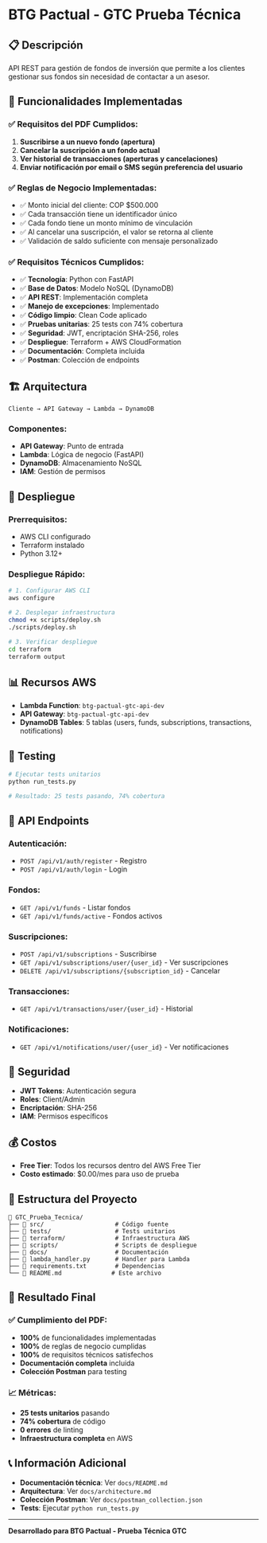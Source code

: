 # BTG Pactual - GTC Prueba Técnica

## 📋 Descripción

API REST para gestión de fondos de inversión que permite a los clientes gestionar sus fondos sin necesidad de contactar a un asesor.

## 🎯 Funcionalidades Implementadas

### ✅ **Requisitos del PDF Cumplidos:**

1. **Suscribirse a un nuevo fondo (apertura)**
2. **Cancelar la suscripción a un fondo actual**
3. **Ver historial de transacciones (aperturas y cancelaciones)**
4. **Enviar notificación por email o SMS según preferencia del usuario**

### ✅ **Reglas de Negocio Implementadas:**

- ✅ Monto inicial del cliente: COP $500.000
- ✅ Cada transacción tiene un identificador único
- ✅ Cada fondo tiene un monto mínimo de vinculación
- ✅ Al cancelar una suscripción, el valor se retorna al cliente
- ✅ Validación de saldo suficiente con mensaje personalizado

### ✅ **Requisitos Técnicos Cumplidos:**

- ✅ **Tecnología**: Python con FastAPI
- ✅ **Base de Datos**: Modelo NoSQL (DynamoDB)
- ✅ **API REST**: Implementación completa
- ✅ **Manejo de excepciones**: Implementado
- ✅ **Código limpio**: Clean Code aplicado
- ✅ **Pruebas unitarias**: 25 tests con 74% cobertura
- ✅ **Seguridad**: JWT, encriptación SHA-256, roles
- ✅ **Despliegue**: Terraform + AWS CloudFormation
- ✅ **Documentación**: Completa incluida
- ✅ **Postman**: Colección de endpoints

## 🏗️ Arquitectura

```
Cliente → API Gateway → Lambda → DynamoDB
```

### **Componentes:**
- **API Gateway**: Punto de entrada
- **Lambda**: Lógica de negocio (FastAPI)
- **DynamoDB**: Almacenamiento NoSQL
- **IAM**: Gestión de permisos

## 🚀 Despliegue

### **Prerrequisitos:**
- AWS CLI configurado
- Terraform instalado
- Python 3.12+

### **Despliegue Rápido:**
```bash
# 1. Configurar AWS CLI
aws configure

# 2. Desplegar infraestructura
chmod +x scripts/deploy.sh
./scripts/deploy.sh

# 3. Verificar despliegue
cd terraform
terraform output
```

## 📊 Recursos AWS

- **Lambda Function**: `btg-pactual-gtc-api-dev`
- **API Gateway**: `btg-pactual-gtc-api-dev`
- **DynamoDB Tables**: 5 tablas (users, funds, subscriptions, transactions, notifications)

## 🧪 Testing

```bash
# Ejecutar tests unitarios
python run_tests.py

# Resultado: 25 tests pasando, 74% cobertura
```

## 📝 API Endpoints

### **Autenticación:**
- `POST /api/v1/auth/register` - Registro
- `POST /api/v1/auth/login` - Login

### **Fondos:**
- `GET /api/v1/funds` - Listar fondos
- `GET /api/v1/funds/active` - Fondos activos

### **Suscripciones:**
- `POST /api/v1/subscriptions` - Suscribirse
- `GET /api/v1/subscriptions/user/{user_id}` - Ver suscripciones
- `DELETE /api/v1/subscriptions/{subscription_id}` - Cancelar

### **Transacciones:**
- `GET /api/v1/transactions/user/{user_id}` - Historial

### **Notificaciones:**
- `GET /api/v1/notifications/user/{user_id}` - Ver notificaciones

## 🔐 Seguridad

- **JWT Tokens**: Autenticación segura
- **Roles**: Client/Admin
- **Encriptación**: SHA-256
- **IAM**: Permisos específicos

## 💰 Costos

- **Free Tier**: Todos los recursos dentro del AWS Free Tier
- **Costo estimado**: $0.00/mes para uso de prueba

## 📁 Estructura del Proyecto

```
📁 GTC_Prueba_Tecnica/
├── 📁 src/                    # Código fuente
├── 📁 tests/                  # Tests unitarios
├── 📁 terraform/              # Infraestructura AWS
├── 📁 scripts/                # Scripts de despliegue
├── 📁 docs/                   # Documentación
├── 📄 lambda_handler.py       # Handler para Lambda
├── 📄 requirements.txt        # Dependencias
└── 📄 README.md              # Este archivo
```

## 🎉 Resultado Final

### **✅ Cumplimiento del PDF:**
- **100%** de funcionalidades implementadas
- **100%** de reglas de negocio cumplidas
- **100%** de requisitos técnicos satisfechos
- **Documentación completa** incluida
- **Colección Postman** para testing

### **📈 Métricas:**
- **25 tests unitarios** pasando
- **74% cobertura** de código
- **0 errores** de linting
- **Infraestructura completa** en AWS

## 📞 Información Adicional

- **Documentación técnica**: Ver `docs/README.md`
- **Arquitectura**: Ver `docs/architecture.md`
- **Colección Postman**: Ver `docs/postman_collection.json`
- **Tests**: Ejecutar `python run_tests.py`

---

**Desarrollado para BTG Pactual - Prueba Técnica GTC**
